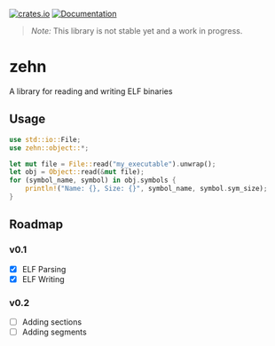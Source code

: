 [![crates.io](https://img.shields.io/crates/v/zehn.svg)](https://crates.io/crates/zehn)
[![Documentation](https://docs.rs/zehn/badge.svg)](https://docs.rs/zehn)

> *Note:* This library is not stable yet and a work in progress.

# zehn
A library for reading and writing ELF binaries

## Usage
```rs
use std::io::File;
use zehn::object::*;

let mut file = File::read("my_executable").unwrap();
let obj = Object::read(&mut file);
for (symbol_name, symbol) in obj.symbols {
    println!("Name: {}, Size: {}", symbol_name, symbol.sym_size);
}
```

## Roadmap
### v0.1
- [X] ELF Parsing
- [X] ELF Writing

### v0.2
- [ ] Adding sections
- [ ] Adding segments

